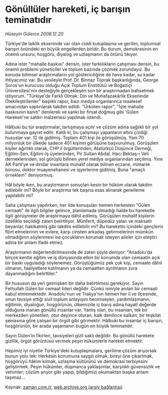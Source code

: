 # Gönüllüler hareketi,  iç barışın teminatıdır

*Hüseyin Gülerce 2008.12.20*

<tr><td class="metin" colspan="2" style="padding-top: 20px; padding-left: 5px; padding-right: 10px;">Türkiye'de laiklik ekseninde var olan ciddi kutuplaşma ve gerilim, toplumsal barışın önündeki en büyük engellerden biridir. Bu durum, demokrasinin en önemli unsuru, hoşgörü, diyalog ve uzlaşmanın da önünü tıkıyor.</td></tr><tr><td class="metin" colspan="2" style="padding-top: 20px; padding-left: 5px; padding-right: 10px;"><p> Adına ister "mahalle baskısı" densin, ister farklılıkların çatışması densin, bu önemli problemi yöneticiler ve toplum bazında çözmek zorundayız. Bu konuda bilimsel araştırmaların yol göstericiliğine de hava kadar, su kadar ihtiyacımız var. Bu vesileyle Prof. Dr. Binnaz Toprak başkanlığında, George Soros'un kurucusu olduğu Açık Toplum Enstitüsü ve Boğaziçi Üniversitesi'nin desteğiyle gerçekleşen son bir araştırmadan bahsetmek istiyorum. "Türkiye'de Farklı Olmak: Din ve Muhafazakârlık Ekseninde Ötekileştirilenler" başlıklı rapor, bazı medya organlarınca maalesef amacından saptırılarak takdim edildi. "Ürküten rapor", "İşte mahalle baskısının kanıtı" denilerek ve sanki bir fırsat doğmuş gibi 'Gülen Hareketi'ne saldırı malzemesi yapılmak istendi.
<p>Hâlbuki bu tür araştırmalar, tartışmaya açılır ve çözüm adına sağlıklı bir yol bulunmaya gayret edilir. Kaldı ki, bu çalışmayı yapanların altını çizdiği hususlar var. 12 ile gidilmiş. Toplam 401 kişi ile görüşülmüş. Yani 70 milyonluk bir ülkede sadece 401 kişinin görüşüne başvurulmuş. Görüşülen kişiler ağırlıklı olarak, CHP il örgütlerinden, Atatürkçü Düşünce Derneği, Eğitim-Sen, Eğitim-İş üyelerinden, Pir Sultan Abdal, Hacı Bektaş-ı Veli derneklerinden, sol görüşlü bilinen yerel medya organlarından seçilmiş. Yine AK Parti'ye ve dindar insanlara muhalif olarak bilinen eczane, mimarlık bürosu, doktor muayenehanesi ve işyerlerine gidilmiş. Buna "amaçlı örneklem" deniyormuş.
<p>Hâl böyle iken, bu araştırmanın sonuçları kesin bir hüküm olarak takdim edilebilir mi? Böyle bir araştırma tek başına esas alınarak genelleme yapılabilir mi?
<p>Saha çalışması yapılırken, her ilde konuşulan hemen herkesten "Gülen cemaati" ile ilgili bilgiler gelince, planlamada olmadığı halde bu hareketle ilgili görüşmeler de araştırmaya dâhil edilmiş. Görüşülen muhalif kişilerin özellikle seçildiği zaten belirtiliyor. Münferit, düpedüz yalan ve maksatlı beyanlar, hakikatmiş gibi takdim edilebilir mi? Bu hareketin içindeki gençlerin flört etmelerinin ve evlere, karşı cinsten arkadaş getirmelerinin mümkün olmadığının söylenmesi ise çocuklarını korumak isteyen aileler için eleştiri adına bir anlam ifade etmez.
<p>Araştırmanın değerlendirilmesinde de zaten şöyle deniyor: "Anadolu'da birçok kentte eğitim ve iş dünyasında etkin bir konumda olan cemaatin açık bir baskı uyguladığı söylenemez. Görüştüğümüz pek çok kişi, cemaate dâhil olmanın, faaliyetlere katılmanın ya da cemaatten ayrılmanın zora dayanmadığını belirttiler."
<p>Bir hususun da yeri gelmişken bir daha belirtilmesi gerekiyor. Sayın Fethullah Gülen bir cemaat lideri değildir. Çünkü ismiyle anılan bir cemaati kabul etmemektedir. Anadolu'nun ve Trakya'nın hemen her il ve ilçesinde, onun tavsiye ettiği sivil toplum anlayışını benimseyen, yardımlaşmanın, eğitimin, diyaloğun, hoşgörünün, ülkemizde iç barış adına hayatî değerde olduğuna inanan gönüllü insanlar var. Yanlış olan, bu insanları, tek bir merkezden yönetilen, otur deyince oturan, kalk denilince kalkan, bir teşkilat şemasına göre çalışan bir örgüt gibi görmektir. Hâlbuki bu insanlar iç barışın, hoşgörünün, bir arada yaşamanın bugün en büyük teminatıdır.
<p>Sayın Gülen'in fikirleri, tavsiyeleri gizli saklı değildir. Bu gönüllü harekete gizlilik, örgüt görüntüsü vermek peşin hükümlerle hareket etmektir.
<p>Hepimiz iyi niyetle Türkiye'deki kutuplaşmalara, gerilime çözüm arıyorsak bunun yolu tek: Herkesin konumuna saygılı olmak, bireyi öne çıkartmak, hoşgörüyü hâkim kılmak, uzlaşma kültürünü ve demokrasi terbiyesini geliştirmek. Peşin hükümler, düşmanca yaklaşımlar, karşılıklı güvensizlik ve vehimler; çözüm arıyor gibi yapıp, bildiğimizi okumaktan başka anlam taşımaz...<br/></p></p></p></p></p></p></p></p></td></tr>

Kaynak: [zaman.com.tr](http://zaman.com.tr/yazar.do?yazino=772287), [web.archive.org (arşiv bağlantısı)](http://web.archive.org/web/20090205050759/http://www.zaman.com.tr:80/yazar.do?yazino=772287)
